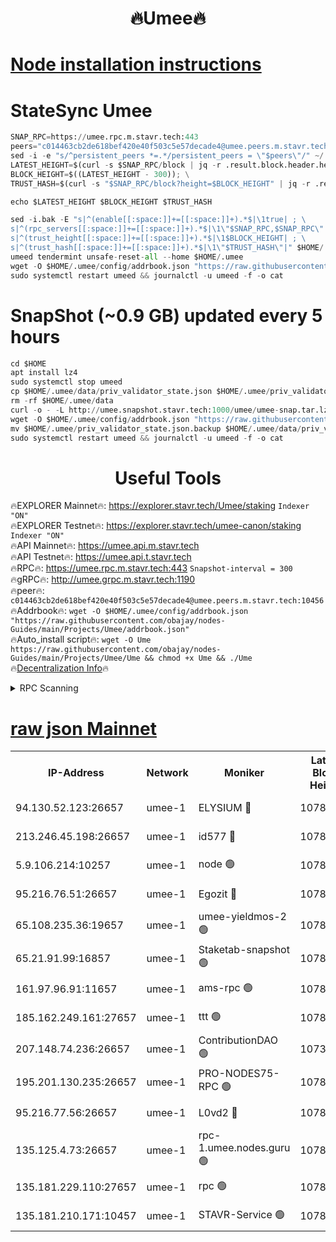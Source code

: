 <h1 align="center"> 🔥Umee🔥</h1>


[Node installation instructions](https://github.com/obajay/nodes-Guides/tree/main/Projects/Umee)
=
# StateSync Umee
```python
SNAP_RPC=https://umee.rpc.m.stavr.tech:443
peers="c014463cb2de618bef420e40f503c5e57decade4@umee.peers.m.stavr.tech:10456"
sed -i -e "s/^persistent_peers *=.*/persistent_peers = \"$peers\"/" ~/.umee/config/config.toml
LATEST_HEIGHT=$(curl -s $SNAP_RPC/block | jq -r .result.block.header.height); \
BLOCK_HEIGHT=$((LATEST_HEIGHT - 300)); \
TRUST_HASH=$(curl -s "$SNAP_RPC/block?height=$BLOCK_HEIGHT" | jq -r .result.block_id.hash)

echo $LATEST_HEIGHT $BLOCK_HEIGHT $TRUST_HASH

sed -i.bak -E "s|^(enable[[:space:]]+=[[:space:]]+).*$|\1true| ; \
s|^(rpc_servers[[:space:]]+=[[:space:]]+).*$|\1\"$SNAP_RPC,$SNAP_RPC\"| ; \
s|^(trust_height[[:space:]]+=[[:space:]]+).*$|\1$BLOCK_HEIGHT| ; \
s|^(trust_hash[[:space:]]+=[[:space:]]+).*$|\1\"$TRUST_HASH\"|" $HOME/.umee/config/config.toml
umeed tendermint unsafe-reset-all --home $HOME/.umee
wget -O $HOME/.umee/config/addrbook.json "https://raw.githubusercontent.com/obajay/nodes-Guides/main/Projects/Umee/addrbook.json"
sudo systemctl restart umeed && journalctl -u umeed -f -o cat
```
# SnapShot (~0.9 GB) updated every 5 hours
```python
cd $HOME
apt install lz4
sudo systemctl stop umeed
cp $HOME/.umee/data/priv_validator_state.json $HOME/.umee/priv_validator_state.json.backup
rm -rf $HOME/.umee/data
curl -o - -L http://umee.snapshot.stavr.tech:1000/umee/umee-snap.tar.lz4 | lz4 -c -d - | tar -x -C $HOME/.umee --strip-components 2
wget -O $HOME/.umee/config/addrbook.json "https://raw.githubusercontent.com/obajay/nodes-Guides/main/Projects/Umee/addrbook.json"
mv $HOME/.umee/priv_validator_state.json.backup $HOME/.umee/data/priv_validator_state.json
sudo systemctl restart umeed && journalctl -u umeed -f -o cat
```
 <h1 align="center"> Useful Tools</h1>

🔥EXPLORER Mainnet🔥:      https://explorer.stavr.tech/Umee/staking             `Indexer "ON"` \
🔥EXPLORER Testnet🔥:        https://explorer.stavr.tech/umee-canon/staking      `Indexer "ON"` \
🔥API Mainnet🔥:                   https://umee.api.m.stavr.tech \
🔥API Testnet🔥:                     https://umee.api.t.stavr.tech \
🔥RPC🔥:                           https://umee.rpc.m.stavr.tech:443                     `Snapshot-interval = 300` \
🔥gRPC🔥:                              http://umee.grpc.m.stavr.tech:1190 \
🔥peer🔥:                     `c014463cb2de618bef420e40f503c5e57decade4@umee.peers.m.stavr.tech:10456` \
🔥Addrbook🔥:    ```wget -O $HOME/.umee/config/addrbook.json "https://raw.githubusercontent.com/obajay/nodes-Guides/main/Projects/Umee/addrbook.json"``` \
🔥Auto_install script🔥: ```wget -O Ume https://raw.githubusercontent.com/obajay/nodes-Guides/main/Projects/Umee/Ume && chmod +x Ume && ./Ume``` \
🔥[Decentralization Info](https://github.com/obajay/StateSync-snapshots/tree/main/Projects/Umee/Decentralization)🔥

<details>
<summary>RPC Scanning</summary>

<h2 align="center"> We scan nodes in real time every 4 hours. And we provide the final result of RPC endpoints.
We cannot influence the operation of these nodes in any way. </h2>


```python
If Voting Power is higher than 0 --> then the Node is a validator of the network and may be subject to attack and be a potential threat to the chain.
```
```python
We marked such validators with a red symbol
```

</details>

[raw json Mainnet](https://rpc-check.umeem.stavr.tech/umeem/rpc-umeem-result.json)
=



<table><tr><th>IP-Address</th><th>Network</th><th>Moniker</th><th>Latest Block Height</th><th>Earliest Block Height</th><th>Catching Up</th><th>Tx Index</th><th>Voting Power</th><th>Scan Time</th></tr><tr><td>94.130.52.123:26657</td><td>umee-1</td><td>ELYSIUM 🔴</td><td>10781347</td><td>3216011</td><td>False</td><td>on</td><td>23148651</td><td>2024-02-27T13:29:25.415282574UTC</td></tr><tr><td>213.246.45.198:26657</td><td>umee-1</td><td>id577 🔴</td><td>10781335</td><td>7100001</td><td>False</td><td>on</td><td>35124285</td><td>2024-02-27T13:28:12.522991660UTC</td></tr><tr><td>5.9.106.214:10257</td><td>umee-1</td><td>node 🟢</td><td>10781343</td><td>7942001</td><td>False</td><td>on</td><td>0</td><td>2024-02-27T13:29:02.432822567UTC</td></tr><tr><td>95.216.76.51:26657</td><td>umee-1</td><td>Egozit 🔴</td><td>10781347</td><td>8262001</td><td>False</td><td>off</td><td>38406586</td><td>2024-02-27T13:29:25.101938074UTC</td></tr><tr><td>65.108.235.36:19657</td><td>umee-1</td><td>umee-yieldmos-2 🟢</td><td>10781327</td><td>9575548</td><td>False</td><td>on</td><td>0</td><td>2024-02-27T13:27:27.038311299UTC</td></tr><tr><td>65.21.91.99:16857</td><td>umee-1</td><td>Staketab-snapshot 🟢</td><td>10781339</td><td>9992001</td><td>False</td><td>off</td><td>0</td><td>2024-02-27T13:28:37.282351676UTC</td></tr><tr><td>161.97.96.91:11657</td><td>umee-1</td><td>ams-rpc 🟢</td><td>10781350</td><td>10352001</td><td>False</td><td>on</td><td>0</td><td>2024-02-27T13:29:45.090589448UTC</td></tr><tr><td>185.162.249.161:27657</td><td>umee-1</td><td>ttt 🟢</td><td>10781341</td><td>10381617</td><td>False</td><td>on</td><td>0</td><td>2024-02-27T13:28:53.869667151UTC</td></tr><tr><td>207.148.74.236:26657</td><td>umee-1</td><td>ContributionDAO 🟢</td><td>10738676</td><td>10484838</td><td>False</td><td>off</td><td>0</td><td>2024-02-27T13:29:33.964853611UTC</td></tr><tr><td>195.201.130.235:26657</td><td>umee-1</td><td>PRO-NODES75-RPC 🟢</td><td>10781343</td><td>10681343</td><td>False</td><td>on</td><td>0</td><td>2024-02-27T13:29:00.184712297UTC</td></tr><tr><td>95.216.77.56:26657</td><td>umee-1</td><td>L0vd2 🔴</td><td>10781350</td><td>10681350</td><td>False</td><td>off</td><td>38363731</td><td>2024-02-27T13:29:44.822936810UTC</td></tr><tr><td>135.125.4.73:26657</td><td>umee-1</td><td>rpc-1.umee.nodes.guru 🟢</td><td>10781346</td><td>10691018</td><td>False</td><td>on</td><td>0</td><td>2024-02-27T13:29:26.696132012UTC</td></tr><tr><td>135.181.229.110:27657</td><td>umee-1</td><td>rpc 🟢</td><td>10781331</td><td>10754071</td><td>False</td><td>on</td><td>0</td><td>2024-02-27T13:27:53.875018882UTC</td></tr><tr><td>135.181.210.171:10457</td><td>umee-1</td><td>STAVR-Service 🟢</td><td>10781348</td><td>10778801</td><td>False</td><td>on</td><td>0</td><td>2024-02-27T13:29:34.291786429UTC</td></tr></table>
